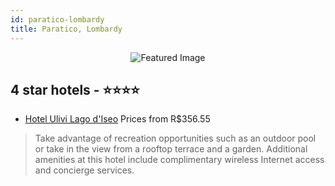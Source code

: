 ```yaml
---
id: paratico-lombardy
title: Paratico, Lombardy
---
```


<center><img src="https://i.travelapi.com/hotels/2000000/1610000/1608000/1607984/ef4c1193_z.jpg" alt="Featured Image" /></center>


##  4 star hotels - ⭐️⭐️⭐️⭐️

-    [Hotel Ulivi Lago d'Iseo](https://us.hurb.com/hotels/paratico/hotel-ulivi-lago-d-iseo-JNP-JP343360?cmp=18055) Prices from R$356.55
   > Take advantage of recreation opportunities such as an outdoor pool or take in the view from a rooftop terrace and a garden. Additional amenities at this hotel include complimentary wireless Internet access and concierge services.
